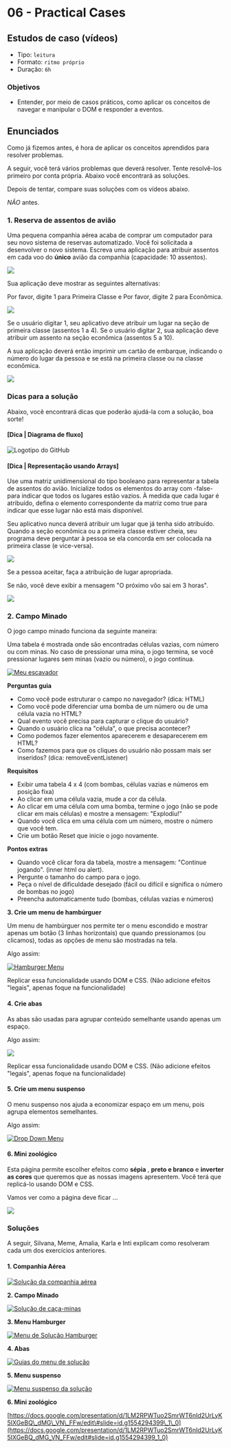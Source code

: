 # 06 - Practical Cases

## Estudos de caso \(vídeos\)

* Tipo: `leitura`
* Formato: `ritmo próprio`
* Duração: `6h`

### Objetivos

* Entender, por meio de casos práticos, como aplicar os conceitos de navegar e manipular o DOM e responder a eventos.

## Enunciados

Como já fizemos antes, é hora de aplicar os conceitos aprendidos para resolver problemas.

A seguir, você terá vários problemas que deverá resolver. Tente resolvê-los primeiro por conta própria. Abaixo você encontrará as soluções.

Depois de tentar, compare suas soluções com os vídeos abaixo.

_NÃO_ antes.

### 1. Reserva de assentos de avião

Uma pequena companhia aérea acaba de comprar um computador para seu novo sistema de reservas automatizado. Você foi solicitada a desenvolver o novo sistema. Escreva uma aplicação para atribuir assentos em cada voo do **único** avião da companhia \(capacidade: 10 assentos\).

![](https://camo.githubusercontent.com/2d4dffa6cc4705e7552b542a95367921170fa682/68747470733a2f2f696d6167652e6962622e636f2f654d7a3236762f6176696f6e5f322e6a7067)

Sua aplicação deve mostrar as seguintes alternativas:

Por favor, digite 1 para Primeira Classe e Por favor, digite 2 para Econômica.

![](https://camo.githubusercontent.com/7cde6ed7b5ad4ad2ef2a3cc273056e9a4899546f/68747470733a2f2f696d6167652e6962622e636f2f6d6839504b462f6176696f6e5f332e6a7067)

Se o usuário digitar 1, seu aplicativo deve atribuir um lugar na seção de primeira classe \(assentos 1 a 4\). Se o usuário digitar 2, sua aplicação deve atribuir um assento na seção econômica \(assentos 5 a 10\).

A sua aplicação deverá então imprimir um cartão de embarque, indicando o número do lugar da pessoa e se está na primeira classe ou na classe econômica.

![](https://camo.githubusercontent.com/ad271eea910b764273d88d58973d14feadca4dc9/68747470733a2f2f696d6167652e6962622e636f2f6438677444612f6176696f6e5f342e6a7067)

### Dicas para a solução

Abaixo, você encontrará dicas que poderão ajudá-la com a solução, boa sorte!

#### **\[Dica \| Diagrama de fluxo\]**

![Logotipo do GitHub](https://camo.githubusercontent.com/d4be0ae8769e77bd37af6dfe391f63fc375d00ca/68747470733a2f2f696d6167652e6962622e636f2f6251383659612f756e7469746c65645f382e6a7067)

#### **\[Dica \| Representação usando Arrays\]**

Use uma matriz unidimensional do tipo booleano para representar a tabela de assentos do avião. Inicialize todos os elementos do array com -false- para indicar que todos os lugares estão vazios. À medida que cada lugar é atribuído, defina o elemento correspondente da matriz como true para indicar que esse lugar não está mais disponível.

Seu aplicativo nunca deverá atribuir um lugar que já tenha sido atribuído. Quando a seção econômica ou a primeira classe estiver cheia, seu programa deve perguntar à pessoa se ela concorda em ser colocada na primeira classe \(e vice-versa\).

![](https://camo.githubusercontent.com/dde17d453c6d63ec4433c4c8b2f7f0fcd5df7ad5/68747470733a2f2f696d6167652e6962622e636f2f6e4834727a462f6176696f6e5f362e6a7067)

Se a pessoa aceitar, faça a atribuição de lugar apropriada.

Se não, você deve exibir a mensagem "O próximo vôo sai em 3 horas".

![](https://camo.githubusercontent.com/555297b389110a474d57100120feee37804d4db3/68747470733a2f2f696d6167652e6962622e636f2f643248706d762f6176696f6e5f372e6a7067)

### 2. Campo Minado

O jogo campo minado funciona da seguinte maneira:

Uma tabela é mostrada onde são encontradas células vazias, com número ou com minas. No caso de pressionar uma mina, o jogo termina, se você pressionar lugares sem minas \(vazio ou número\), o jogo continua.

[![Meu escavador](https://camo.githubusercontent.com/5234aa78cbc8118904ae079257dffd4f8bb213fd/68747470733a2f2f6c68342e676f6f676c6575736572636f6e74656e742e636f6d2f63346a6e4d4556324369725878683843527a503179365f56537166504f4c4e516e5447797632754b79507a454d666134327a7442436c794d43696757374b33644a714e576163494a446a616a2d6b6656444657745162487953784e685353524250566e663251325362484b334d556b574430574d70735679586555416672493131796139686557356c6e67)](https://camo.githubusercontent.com/5234aa78cbc8118904ae079257dffd4f8bb213fd/68747470733a2f2f6c68342e676f6f676c6575736572636f6e74656e742e636f6d2f63346a6e4d4556324369725878683843527a503179365f56537166504f4c4e516e5447797632754b79507a454d666134327a7442436c794d43696757374b33644a714e576163494a446a616a2d6b6656444657745162487953784e685353524250566e663251325362484b334d556b574430574d70735679586555416672493131796139686557356c6e67)

**Perguntas guia**

* Como você pode estruturar o campo no navegador? \(dica: HTML\)
* Como você pode diferenciar uma bomba de um número ou de uma célula vazia no HTML?
* Qual evento você precisa para capturar o clique do usuário?
* Quando o usuário clica na "célula", o que precisa acontecer?
* Como podemos fazer elementos aparecerem e desaparecerem em HTML?
* Como fazemos para que os cliques do usuário não possam mais ser inseridos? \(dica: removeEventListener\)

**Requisitos**

* Exibir uma tabela 4 x 4 \(com bombas, células vazias e números em posição fixa\)
* Ao clicar em uma célula vazia, mude a cor da célula.
* Ao clicar em uma célula com uma bomba, termine o jogo \(não se pode clicar em mais células\) e mostre a mensagem: "Explodiu!"
* Quando você clica em uma célula com um número, mostre o número que você tem.
* Crie um botão Reset que inicie o jogo novamente.

**Pontos extras**

* Quando você clicar fora da tabela, mostre a mensagem: "Continue jogando". \(inner html ou alert\).
* Pergunte o tamanho do campo para o jogo.
* Peça o nível de dificuldade desejado \(fácil ou difícil e significa o número de bombas no jogo\)
* Preencha automaticamente tudo \(bombas, células vazias e números\)

**3. Crie um menu de hambúrguer**

Um menu de hambúrguer nos permite ter o menu escondido e mostrar apenas um botão \(3 linhas horizontais\) que quando pressionamos \(ou clicamos\), todas as opções de menu são mostradas na tela.

Algo assim:

[![Hamburger Menu](https://camo.githubusercontent.com/4f6d283e1db6472dc0f476c9c37f13bb58438b45/687474703a2f2f692e696d6775722e636f6d2f4a4b4a385639762e676966)](https://camo.githubusercontent.com/4f6d283e1db6472dc0f476c9c37f13bb58438b45/687474703a2f2f692e696d6775722e636f6d2f4a4b4a385639762e676966)

Replicar essa funcionalidade usando DOM e CSS. \(Não adicione efeitos "legais", apenas foque na funcionalidade\)

#### **4. Crie abas**

As abas são usadas para agrupar conteúdo semelhante usando apenas um espaço.

Algo assim:

![](https://camo.githubusercontent.com/6a1475c138f5ad393f430dad446c6e13bd63472d/68747470733a2f2f646979706d38666b37646c7a302e636c6f756466726f6e742e6e65742f737570706f72742f77702d636f6e74656e742f75706c6f6164732f323031342f30362f73696d756c6174652d746162732e676966)

Replicar essa funcionalidade usando DOM e CSS. \(Não adicione efeitos "legais", apenas foque na funcionalidade\)

#### **5. Crie um menu suspenso**

O menu suspenso nos ajuda a economizar espaço em um menu, pois agrupa elementos semelhantes.

Algo assim:

[![Drop Down Menu](https://camo.githubusercontent.com/7212832c03be61e65849c555cf695ed1d64134d4/68747470733a2f2f63646e2e636f64656d7975692e636f6d2f77702d636f6e74656e742f75706c6f6164732f323031362f30362f6a51756572792d44726f70646f776e2d4e617669676174696f6e2d4d656e752e676966)](https://camo.githubusercontent.com/7212832c03be61e65849c555cf695ed1d64134d4/68747470733a2f2f63646e2e636f64656d7975692e636f6d2f77702d636f6e74656e742f75706c6f6164732f323031362f30362f6a51756572792d44726f70646f776e2d4e617669676174696f6e2d4d656e752e676966)

#### **6. Mini zoológico**

Esta página permite escolher efeitos como **sépia** , **preto e branco** e **inverter as cores** que queremos que as nossas imagens apresentem. Você terá que replicá-lo usando DOM e CSS.

Vamos ver como a página deve ficar ... 

![](https://camo.githubusercontent.com/1c25cb914fc89ea091d2c49a4e9f6de5505e8631/68747470733a2f2f666f746f732e73756265666f746f732e636f6d2f33336132373037373934363261396666653938616538633262353238303837636f2e676966)



### Soluções

A seguir, Silvana, Meme, Amalia, Karla e Inti explicam como resolveram cada um dos exercícios anteriores.

#### 1. Companhia Aérea

[![Solu&#xE7;&#xE3;o da companhia a&#xE9;rea](https://camo.githubusercontent.com/cd50da968272c6ceda15ed5a0157430384ea2ead/68747470733a2f2f696d672e796f75747562652e636f6d2f76692f6f7632705958756c4e76632f302e6a7067)](https://www.youtube.com/watch?v=ov2pYXulNvc)

**2. Campo Minado**

[![Solu&#xE7;&#xE3;o de ca&#xE7;a-minas](https://camo.githubusercontent.com/ebab1040898492915230f8aff1bbf33caabe2ced/68747470733a2f2f696d672e796f75747562652e636f6d2f76692f5a746e59336f6a7a39316b2f302e6a7067)](https://www.youtube.com/watch?v=ZtnY3ojz91k)

**3. Menu Hamburger**

[![Menu de Solu&#xE7;&#xE3;o Hamburger](https://camo.githubusercontent.com/322fb03eab6338c6725e976e1b57d10e5969317a/68747470733a2f2f696d672e796f75747562652e636f6d2f76692f656a324d565a7050616f4d2f302e6a7067)](https://www.youtube.com/watch?v=ej2MVZpPaoM)

**4. Abas**

[![Guias do menu de solu&#xE7;&#xE3;o](https://camo.githubusercontent.com/a8627d69a25d1f1b255db4c1f6616951a9fb32a9/68747470733a2f2f696d672e796f75747562652e636f6d2f76692f6e454b62614b49617431672f302e6a7067)](https://www.youtube.com/watch?v=nEKbaKIat1g)

**5. Menu suspenso**

[![Menu suspenso da solu&#xE7;&#xE3;o](https://camo.githubusercontent.com/27ccb03e4ffd8048e711e562a2d27137474b50f4/68747470733a2f2f696d672e796f75747562652e636f6d2f76692f7956374c367236443436342f302e6a7067)](https://www.youtube.com/watch?v=yV7L6r6D464)

**6. Mini zoológico**

[https://docs.google.com/presentation/d/1LM2RPWTuo2SmrWT6nId2UrLyK5IXGeBQ\_dMG\_VN\_FFw/edit\#slide=id.g1554294399\_1\_0](https://docs.google.com/presentation/d/1LM2RPWTuo2SmrWT6nId2UrLyK5IXGeBQ_dMG_VN_FFw/edit#slide=id.g1554294399_1_0)

